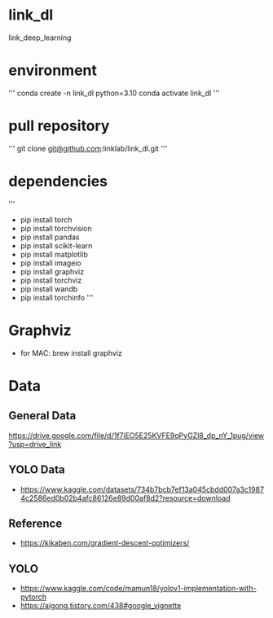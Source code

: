 # link_dl

link_deep_learning

# environment

'''
conda create -n link_dl python=3.10 conda activate link_dl
'''

# pull repository

'''
git clone git@github.com:linklab/link_dl.git
'''

# dependencies

'''
- pip install torch 
- pip install torchvision
- pip install pandas 
- pip install scikit-learn 
- pip install matplotlib 
- pip install imageio 
- pip install graphviz 
- pip install torchviz
- pip install wandb
- pip install torchinfo
'''

# Graphviz

- for MAC: brew install graphviz

# Data

## General Data

https://drive.google.com/file/d/1f7iEO5E25KVFE9qPyGZl8_dp_nY_1pug/view?usp=drive_link

## YOLO Data

- https://www.kaggle.com/datasets/734b7bcb7ef13a045cbdd007a3c19874c2586ed0b02b4afc86126e89d00af8d2?resource=download

## Reference

- https://kikaben.com/gradient-descent-optimizers/

## YOLO

- https://www.kaggle.com/code/mamun18/yolov1-implementation-with-pytorch
- https://aigong.tistory.com/438#google_vignette